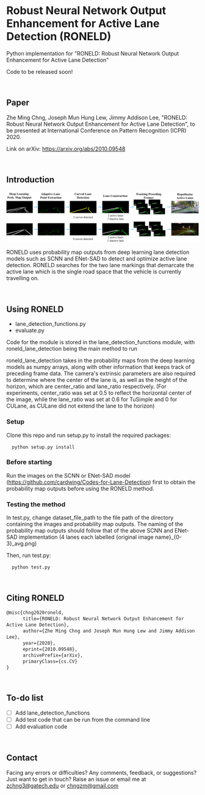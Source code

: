 # Robust Neural Network Output Enhancement for Active Lane Detection (RONELD)

Python implementation for "RONELD: Robust Neural Network Output Enhancement for Active Lane Detection"

Code to be released soon!

<br>

## Paper
Zhe Ming Chng, Joseph Mun Hung Lew, Jimmy Addison Lee, "RONELD: Robust Neural Network Output Enhancement for Active Lane Detection", to be presented at International Conference on Pattern Recognition (ICPR) 2020. 

Link on arXiv: https://arxiv.org/abs/2010.09548

<br>

## Introduction

<img src="process_workflow.jpg" />

RONELD uses probability map outputs from deep learning lane detection models such as SCNN and ENet-SAD to detect and optimize active lane detection. RONELD searches for the two lane markings that demarcate the active lane which is the single road space that the vehicle is currently travelling on.

<br>

## Using RONELD

 - lane_detection_functions.py
 - evaluate.py

Code for the module is stored in the lane_detection_functions module, with roneld_lane_detection being the main method to run

roneld_lane_detection takes in the probability maps from the deep learning models as numpy arrays, along with other information that keeps track of preceding frame data. The camera's extrinsic parameters are also required to determine where the center of the lane is, as well as the height of the horizon, which are center_ratio and lane_ratio respectively. (For experiments, center_ratio was set at 0.5 to reflect the horizontal center of the image, while the lane_ratio was set at 0.6 for TuSimple and 0 for CULane, as CULane did not extend the lane to the horizon)

### Setup

Clone this repo and run setup.py to install the required packages:

```
  python setup.py install
```

### Before starting

Run the images on the SCNN or ENet-SAD model (https://github.com/cardwing/Codes-for-Lane-Detection) first to obtain the probability map outputs before using the RONELD method.

### Testing the method

In test.py, change dataset_file_path to the file path of the directory containing the images and probability map outputs. The naming of the probability map outputs should follow that of the above SCNN and ENet-SAD implementation (4 lanes each labelled {original image name}\_{0-3}\_avg.png)

Then, run test.py:
```
  python test.py
```

<br>

## Citing RONELD

```
@misc{chng2020roneld,
      title={RONELD: Robust Neural Network Output Enhancement for Active Lane Detection}, 
      author={Zhe Ming Chng and Joseph Mun Hung Lew and Jimmy Addison Lee},
      year={2020},
      eprint={2010.09548},
      archivePrefix={arXiv},
      primaryClass={cs.CV}
}
```

<br>

## To-do list

- [ ] Add lane_detection_functions
- [ ] Add test code that can be run from the command line
- [ ] Add evaluation code

<br>

## Contact

Facing any errors or difficulties? Any comments, feedback, or suggestions? Just want to get in touch? Raise an issue or email me at zchng3@gatech.edu or chngzm@gmail.com
